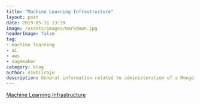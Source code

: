 ```yaml
---
title: "Machine Learning Infrastructure"
layout: post
date: 2019-05-31 13:39
image: /assets/images/markdown.jpg
headerImage: false
tag:
- machine learning
- ai
- aws
- sagemaker
category: blog
author: nikhilraju
description: General information related to administeration of a Mongo Server
---
```


[Machine Learning Infrastructure](https://x.ai/blog/machine-learning-infrastructure-at-x-ai/)
